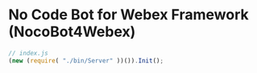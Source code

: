 # No Code Bot for Webex Framework (NocoBot4Webex)

```js
// index.js
(new (require( "./bin/Server" ))()).Init();
```